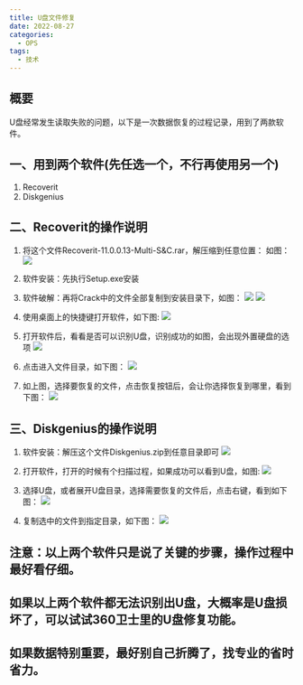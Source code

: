 ```yaml
---
title: U盘文件修复
date: 2022-08-27
categories:
  - OPS
tags:
  - 技术
---
```

## 概要
U盘经常发生读取失败的问题，以下是一次数据恢复的过程记录，用到了两款软件。

<!-- more  -->

## 一、用到两个软件(先任选一个，不行再使用另一个)

1. Recoverit
2. Diskgenius
## 二、Recoverit的操作说明
1. 将这个文件Recoverit-11.0.0.13-Multi-S&C.rar，解压缩到任意位置：
如图：
![](https://cdn.jsdelivr.net/gh/dgdghub/dg-pic@main/blog/20250824175652704.png)
2. 软件安装：先执行Setup.exe安装
3. 软件破解：再将Crack中的文件全部复制到安装目录下，如图：
![](https://cdn.jsdelivr.net/gh/dgdghub/dg-pic@main/blog/20250824175813330.png)
![](https://cdn.jsdelivr.net/gh/dgdghub/dg-pic@main/blog/20250824175905420.png)

4. 使用桌面上的快捷键打开软件，如下图:
![](https://cdn.jsdelivr.net/gh/dgdghub/dg-pic@main/blog/20250824180147752.png)

5. 打开软件后，看看是否可以识别U盘，识别成功的如图，会出现外置硬盘的选项
![](https://cdn.jsdelivr.net/gh/dgdghub/dg-pic@main/blog/20250824180320300.png)

6. 点击进入文件目录，如下图：
![](https://cdn.jsdelivr.net/gh/dgdghub/dg-pic@main/blog/20250824180511065.png)

7. 如上图，选择要恢复的文件，点击恢复按钮后，会让你选择恢复到哪里，看到下图：
![](https://cdn.jsdelivr.net/gh/dgdghub/dg-pic@main/blog/20250824180610385.png)

## 三、Diskgenius的操作说明

1. 软件安装：解压这个文件Diskgenius.zip到任意目录即可
![](https://cdn.jsdelivr.net/gh/dgdghub/dg-pic@main/blog/20250824181104096.png)
2. 打开软件，打开的时候有个扫描过程，如果成功可以看到U盘，如图:
![](https://cdn.jsdelivr.net/gh/dgdghub/dg-pic@main/blog/20250824180912561.png)

3. 选择U盘，或者展开U盘目录，选择需要恢复的文件后，点击右键，看到如下图：
![](https://cdn.jsdelivr.net/gh/dgdghub/dg-pic@main/blog/20250824181153995.png)

4. 复制选中的文件到指定目录，如下图：
![](https://cdn.jsdelivr.net/gh/dgdghub/dg-pic@main/blog/20250824181325522.png)

## 注意：以上两个软件只是说了关键的步骤，操作过程中最好看仔细。

## 如果以上两个软件都无法识别出U盘，大概率是U盘损坏了，可以试试360卫士里的U盘修复功能。
## 如果数据特别重要，最好别自己折腾了，找专业的省时省力。


